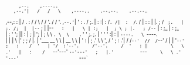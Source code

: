          ,--.    ,----..                                     
       ,--.'|   /   /   \    ,----..    .--.--.    .--.--.   
   ,--,:  : |  /   .     :  /   /   \  /  /    '. /  /    '. 
,`--.'`|  ' : .   /   ;.  \|   :     :|  :  /`. /|  :  /`. / 
|   :  :  | |.   ;   /  ` ;.   |  ;. /;  |  |--` ;  |  |--`  
:   |   \ | :;   |  ; \ ; |.   ; /--` |  :  ;_   |  :  ;_    
|   : '  '; ||   :  | ; | ';   | ;     \  \    `. \  \    `. 
'   ' ;.    ;.   |  ' ' ' :|   : |      `----.   \ `----.   \
|   | | \   |'   ;  \; /  |.   | '___   __ \  \  | __ \  \  |
'   : |  ; .' \   \  ',  / '   ; : .'| /  /`--'  //  /`--'  /
|   | '`--'    ;   :    /  '   | '/  :'--'.     /'--'.     / 
'   : |         \   \ .'   |   :    /   `--'---'   `--'---'  
;   |.'          `---`      \   \ .'                         
'---'                        `---`                           
